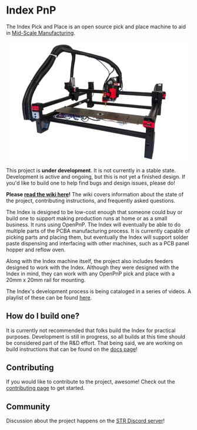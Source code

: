 # Index PnP
The Index Pick and Place is an open source pick and place machine to aid in [Mid-Scale Manufacturing](http://stephenhawes.com/level-2-manufacturing/). 

![Index](img/index-hero.jpg)

This project is **under development**. It is not currently in a stable state. Development is active and ongoing, but this is not yet a finished design. If you'd like to build one to help find bugs and design issues, please do!

**Please [read the wiki here](https://github.com/index-machines/index/wiki)!** The wiki covers information about the state of the project, contributing instructions, and frequently asked questions.

The Index is designed to be low-cost enough that someone could buy or build one to support making production runs at home or as a small business. It runs using OpenPnP. The Index will eventually be able to do multiple parts of the PCBA manufacturing process. It is currently capable of picking parts and placing them, but eventually the Index will support solder paste dispensing and interfacing with other machines, such as a PCB panel hopper and reflow oven. 

Along with the Index machine itself, the project also includes feeders designed to work with the Index. Although they were designed with the Index in mind, they can work with any OpenPnP pick and place with a 20mm x 20mm rail for mounting.

The Index's development process is being cataloged in a series of videos. A playlist of these can be found [here](https://www.youtube.com/playlist?list=PLIeJXmcg1baLBz3x0nCDqkYpKs2IWGHk4).

## How do I build one?
It is currently not recommended that folks build the Index for practical purposes. Development is still in progress, so all builds at this time should be considered part of the R&D effort. That being said, we are working on build instructions that can be found on the [docs page](https://docs.indexmachines.io/)!

## Contributing
If you would like to contribute to the project, awesome! Check out the [contributing page](https://github.com/index-machines/index/wiki/Contributing) to get started.

## Community
Discussion about the project happens on the [STR Discord server](https://discordapp.com/invite/TCwy6De)!



















